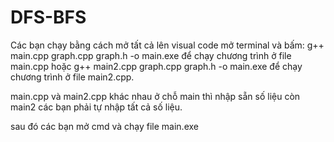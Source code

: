 # DFS-BFS
Các bạn chạy bằng cách mở tất cả lên visual code mở terminal và bấm: g++ main.cpp graph.cpp graph.h -o main.exe để chạy chương trình ở file main.cpp hoặc g++ main2.cpp graph.cpp graph.h -o main.exe để chạy chương trình ở file main2.cpp.

main.cpp và main2.cpp khác nhau ở chỗ main thì nhập sẵn số liệu còn main2 các bạn phải tự nhập tất cả số liệu.

sau đó các bạn mở cmd và chạy file main.exe
